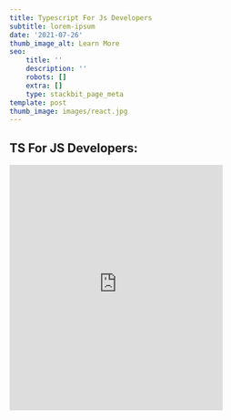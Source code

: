 ```yaml
---
title: Typescript For Js Developers
subtitle: lorem-ipsum
date: '2021-07-26'
thumb_image_alt: Learn More
seo:
    title: ''
    description: ''
    robots: []
    extra: []
    type: stackbit_page_meta
template: post
thumb_image: images/react.jpg
---
```


## TS For JS Developers:

<iframe loading="lazy" class="block-content"  style="zoom:0.75;" width="500" height="575"
           src="https://blog-w-comments.vercel.app/" title="YouTube video
           player" frameborder="0" allow="accelerometer; autoplay; clipboard-write;
           encrypted-media; gyroscope; picture-in-picture" allowfullscreen></iframe>
